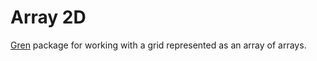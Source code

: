 # Array 2D

[Gren](https://gren-lang.org/) package for working with a grid represented as an array of arrays.

